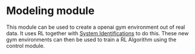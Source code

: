 # Modeling module

This module can be used to create a openai gym environment out of real data. It uses RL together
with [System Identifications](https://en.wikipedia.org/wiki/System_identification) to do this.
These new gym environments can then be used to train a RL Algorithm using the control module.

